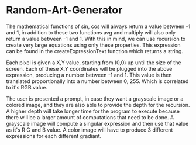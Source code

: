 # Random-Art-Generator


The mathematical functions of sin, cos will always return a value between -1 and 1, in addition to these two functions avg and multiply will also only return a value between -1 and 1. With this in mind, we can use recursion to create very large equations using only these properties. This expression can be found in the createExpressionText function which returns a string.

Each pixel is given a X,Y value, starting from (0,0) up until the size of the screen. Each of these X,Y coordinates will be plugged into the above expression, producing a number between -1 and 1. This value is then translated proportionally into a number between 0, 255. Which is correlated to it's RGB value.

The user is presented a prompt, in case they want a grayscale image or a colored image, and they are also able to provide the depth for the recursion. A higher depth will take longer time for the program to execute because there will be a larger amount of computations that need to be done. A grayscale image will compute a singular expression and then use that value as it's R G and B value. A color image will have to produce 3 different expressions for each different gradiant. 
